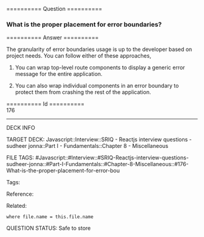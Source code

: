 ========== Question ==========  

### What is the proper placement for error boundaries?  

========== Answer ==========  

The granularity of error boundaries usage is up to the developer based on
project needs. You can follow either of these approaches,

1.  You can wrap top-level route components to display a generic error message
    for the entire application.

2.  You can also wrap individual components in an error boundary to protect them
    from crashing the rest of the application.

========== Id ==========  
176

---

DECK INFO

TARGET DECK: Javascript::Interview::SRIQ - Reactjs interview questions - sudheer jonna::Part I - Fundamentals::Chapter 8 - Miscellaneous

FILE TAGS: #Javascript::#Interview::#SRIQ-Reactjs-interview-questions-sudheer-jonna::#Part-I-Fundamentals::#Chapter-8-Miscellaneous::#176-What-is-the-proper-placement-for-error-bou

Tags:

Reference:

Related:

```dataview
where file.name = this.file.name
```
QUESTION STATUS: Safe to store
